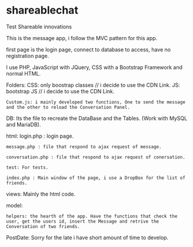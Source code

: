 # shareablechat
Test Shareable innovations

This is the message app, i follow the MVC pattern for this app.

first page is the login page, connect to database to access, have no registration page.

I use PHP, JavaScript with JQuery, CSS with a Bootstrap Framework and normal HTML.



Folders:
  CSS:
    only boostrap classes // i decide to use the CDN Link.
  JS:
    bootstrap JS // i decide to use the CDN Link.
    
    Custom.js: i mainly developed two functions, One to send the message and the other to reload the Conversation Panel.
    
  DB:
    Its the file to recreate the DataBase and the Tables. (Work with MySQL and MariaDB).
    
  html:
    login.php : login page.
    
    message.php : file that respond to ajax request of message.
    
    conversation.php : file that respond to ajax request of conersation.
    
    test: For tests.
    
    index.php : Main window of the page, i use a DropBox for the list of friends.
   
  views:
    Mainly the html code.
    
  model:
  
    helpers: the hearth of the app. Have the functions that check the user, get the users id, insert the Message and retrive the 
    Conversation of two friends.
    
PostDate: Sorry for the late i have short amount of time to develop.
